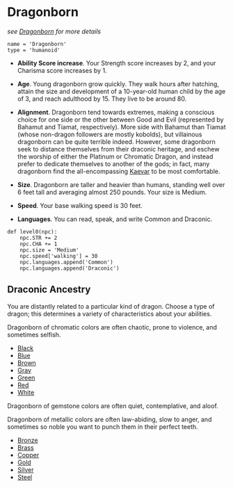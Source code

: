 # Dragonborn
*see [Dragonborn](../Creatures/Dragonborn.md) for more details*

```
name = 'Dragonborn'
type = 'humanoid'
```

* **Ability Score increase**. Your Strength score increases by 2, and your Charisma score increases by 1.

* **Age**. Young dragonborn grow quickly. They walk hours after hatching, attain the size and development of a 10-year-old human child by the age of 3, and reach adulthood by 15. They live to be around 80.

* **Alignment**. Dragonborn tend towards extremes, making a conscious choice for one side or the other between Good and Evil (represented by Bahamut and Tiamat, respectively). More side with Bahamut than Tiamat (whose non-dragon followers are mostly kobolds), but villainous dragonborn can be quite terrible indeed. However, some dragonborn seek to distance themselves from their draconic heritage, and eschew the worship of either the Platinum or Chromatic Dragon, and instead prefer to dedicate themselves to another of the gods; in fact, many dragonborn find the all-encompassing [Kaevar](../Religions/KaevarianChurch.md) to be most comfortable.

* **Size**. Dragonborn are taller and heavier than humans, standing well over 6 feet tall and averaging almost 250 pounds. Your size is Medium.

* **Speed**. Your base walking speed is 30 feet.

* **Languages**. You can read, speak, and write Common and Draconic.

```
def level0(npc):
    npc.STR += 2
    npc.CHA += 1
    npc.size = 'Medium'
    npc.speed['walking'] = 30
    npc.languages.append('Common')
    npc.languages.append('Draconic')
```

## Draconic Ancestry
You are distantly related to a particular kind of dragon. Choose a type of dragon; this determines a variety of characteristics about your abilities.

Dragonborn of chromatic colors are often chaotic, prone to violence, and sometimes selfish.

* [Black](Black.md)
* [Blue](Blue.md)
* [Brown](Brown.md)
* [Gray](Gray.md)
* [Green](Green.md)
* [Red](Red.md)
* [White](White.md)

Dragonborn of gemstone colors are often quiet, contemplative, and aloof.



Dragonborn of metallic colors are often law-abiding, slow to anger, and sometimes so noble you want to punch them in their perfect teeth.

* [Bronze](Bronze.md)
* [Brass](Brass.md)
* [Copper](Copper.md)
* [Gold](Gold.md)
* [Silver](Silver.md)
* [Steel](Steel.md)
